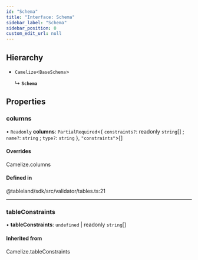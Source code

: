 ```yaml
---
id: "Schema"
title: "Interface: Schema"
sidebar_label: "Schema"
sidebar_position: 0
custom_edit_url: null
---
```


## Hierarchy

- `Camelize`\<`BaseSchema`\>

  ↳ **`Schema`**

## Properties

### columns

• `Readonly` **columns**: `PartialRequired`\<\{ `constraints?`: readonly `string`[] ; `name?`: `string` ; `type?`: `string`  }, ``"constraints"``\>[]

#### Overrides

Camelize.columns

#### Defined in

@tableland/sdk/src/validator/tables.ts:21

___

### tableConstraints

• **tableConstraints**: `undefined` \| readonly `string`[]

#### Inherited from

Camelize.tableConstraints
